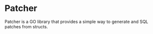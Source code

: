 # Patcher

Patcher is a GO library that provides a simple way to generate and SQL patches from structs.
